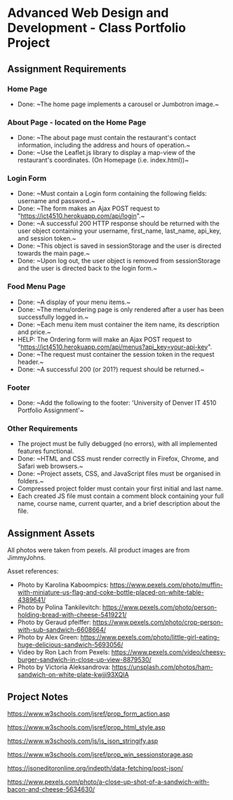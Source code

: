 # Advanced Web Design and Development - Class Portfolio Project

## Assignment Requirements

### Home Page

- Done: ~The home page implements a carousel or Jumbotron image.~

### About Page - located on the Home Page

- Done: ~The about page must contain the restaurant's contact information, including the address and hours of operation.~
- Done: ~Use the Leaflet.js library to display a map-view of the restaurant's coordinates. (On Homepage (i.e. index.html))~

### Login Form

- Done: ~Must contain a Login form containing the following fields: username and password.~
- Done: ~The form makes an Ajax POST request to "<https://ict4510.herokuapp.com/api/login>".~
- Done: ~A successful 200 HTTP response should be returned with the user object containing your username, first_name, last_name, api_key, and session token.~
- Done: ~This object is saved in sessionStorage and the user is directed towards the main page.~
- Done: ~Upon log out, the user object is removed from sessionStorage and the user is directed back to the login form.~

### Food Menu Page

- Done: ~A display of your menu items.~
- Done: ~The menu/ordering page is only rendered after a user has been successfully logged in.~
- Done: ~Each menu item must container the item name, its description and price.~
- HELP: The Ordering form will make an Ajax POST request to "<https://ict4510.herokuapp.com/api/menus?api_key=your-api-key>".
- Done: ~The request must container the session token in the request header.~
- Done: ~A successful 200 (or 201?) request should be returned.~

### Footer

- Done: ~Add the following to the footer: 'University of Denver IT 4510 Portfolio Assignment'~

### Other Requirements

- The project must be fully debugged (no errors), with all implemented features functional.
- Done: ~HTML and CSS must render correctly in Firefox, Chrome, and Safari web browsers.~
- Done: ~Project assets, CSS, and JavaScript files must be organised in folders.~
- Compressed project folder must contain your first initial and last name.
- Each created JS file must contain a comment block containing your full name, course name, current quarter, and a brief description about the file.

## Assignment Assets

All photos were taken from pexels. All product images are from JimmyJohns.

Asset references:

- Photo by Karolina Kaboompics: <https://www.pexels.com/photo/muffin-with-miniature-us-flag-and-coke-bottle-placed-on-white-table-4389641/>
- Photo by Polina Tankilevitch: <https://www.pexels.com/photo/person-holding-bread-with-cheese-5419221/>
- Photo by Geraud pfeiffer: <https://www.pexels.com/photo/crop-person-with-sub-sandwich-6608664/>
- Photo by Alex Green: <https://www.pexels.com/photo/little-girl-eating-huge-delicious-sandwich-5693056/>
- Video by Ron Lach from Pexels: <https://www.pexels.com/video/cheesy-burger-sandwich-in-close-up-view-8879530/>
- Photo by Victoria Aleksandrova: <https://unsplash.com/photos/ham-sandwich-on-white-plate-kwjji93XQlA>

## Project Notes

<https://www.w3schools.com/jsref/prop_form_action.asp>

<https://www.w3schools.com/jsref/prop_html_style.asp>

<https://www.w3schools.com/js/js_json_stringify.asp>

<https://www.w3schools.com/jsref/prop_win_sessionstorage.asp>

<https://jsoneditoronline.org/indepth/data-fetching/post-json/>

<https://www.pexels.com/photo/a-close-up-shot-of-a-sandwich-with-bacon-and-cheese-5634630/>
